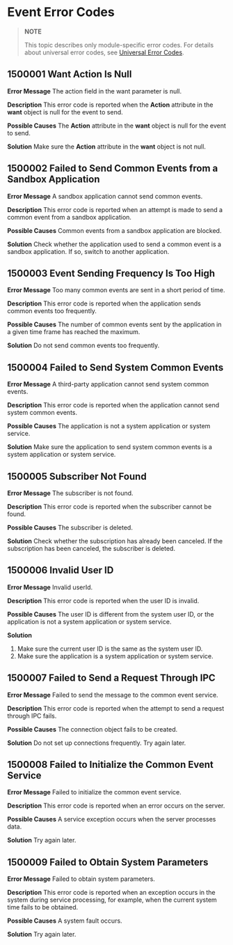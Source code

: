 # Event Error Codes

> **NOTE**
>
> This topic describes only module-specific error codes. For details about universal error codes, see [Universal Error Codes](../errorcode-universal.md).

## 1500001 Want Action Is Null

**Error Message**
The action field in the want parameter is null.

**Description**
This error code is reported when the **Action** attribute in the **want** object is null for the event to send.

**Possible Causes**
The **Action** attribute in the **want** object is null for the event to send.

**Solution**
Make sure the **Action** attribute in the **want** object is not null.

##  1500002 Failed to Send Common Events from a Sandbox Application

**Error Message**
A sandbox application cannot send common events.

**Description**
This error code is reported when an attempt is made to send a common event from a sandbox application.

**Possible Causes**
Common events from a sandbox application are blocked.

**Solution**
Check whether the application used to send a common event is a sandbox application. If so, switch to another application.

##  1500003 Event Sending Frequency Is Too High

**Error Message**
Too many common events are sent in a short period of time.

**Description**
This error code is reported when the application sends common events too frequently.

**Possible Causes**
The number of common events sent by the application in a given time frame has reached the maximum.

**Solution**
Do not send common events too frequently.

##  1500004 Failed to Send System Common Events

**Error Message**
A third-party application cannot send system common events.

**Description**
This error code is reported when the application cannot send system common events.

**Possible Causes**
The application is not a system application or system service.

**Solution**
Make sure the application to send system common events is a system application or system service.

##  1500005 Subscriber Not Found

**Error Message**
The subscriber is not found.

**Description**
This error code is reported when the subscriber cannot be found.

**Possible Causes**
The subscriber is deleted.

**Solution**
Check whether the subscription has already been canceled. If the subscription has been canceled, the subscriber is deleted.

##  1500006 Invalid User ID

**Error Message**
Invalid userId.

**Description**
This error code is reported when the user ID is invalid.

**Possible Causes**
The user ID is different from the system user ID, or the application is not a system application or system service.

**Solution**
1. Make sure the current user ID is the same as the system user ID.
2. Make sure the application is a system application or system service.

##  1500007 Failed to Send a Request Through IPC

**Error Message**
Failed to send the message to the common event service.

**Description**
This error code is reported when the attempt to send a request through IPC fails.

**Possible Causes**
The connection object fails to be created.

**Solution**
Do not set up connections frequently. Try again later.

##  1500008 Failed to Initialize the Common Event Service

**Error Message**
Failed to initialize the common event service.

**Description**
This error code is reported when an error occurs on the server.

**Possible Causes**
A service exception occurs when the server processes data.

**Solution**
Try again later.

##  1500009 Failed to Obtain System Parameters

**Error Message**
Failed to obtain system parameters.

**Description**
This error code is reported when an exception occurs in the system during service processing, for example, when the current system time fails to be obtained.

**Possible Causes**
A system fault occurs.

**Solution**
Try again later.
